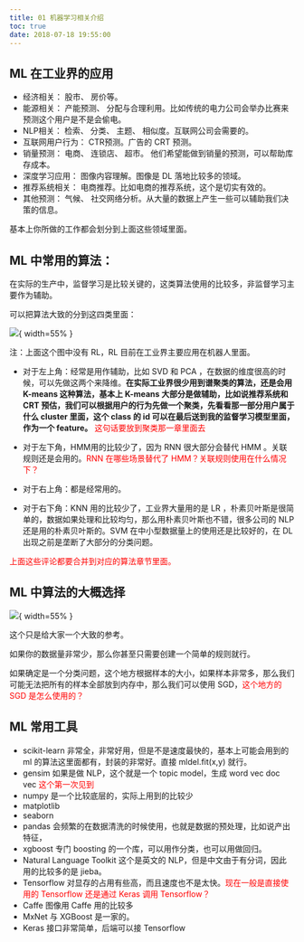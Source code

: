 ```yaml
---
title: 01 机器学习相关介绍
toc: true
date: 2018-07-18 19:55:00
---
```



## ML 在工业界的应用

- 经济相关： 股市、 房价等。
- 能源相关： 产能预测、 分配与合理利用。比如传统的电力公司会举办比赛来预测这个用户是不是会偷电。
- NLP相关： 检索、 分类、 主题、 相似度。互联网公司会需要的。
- 互联网用户行为： CTR预测。广告的 CRT 预测。
- 销量预测： 电商、 连锁店、 超市。 他们希望能做到销量的预测，可以帮助库存成本。
- 深度学习应用： 图像内容理解。图像是 DL 落地比较多的领域。
- 推荐系统相关： 电商推荐。比如电商的推荐系统，这个是切实有效的。
- 其他预测： 气候、 社交网络分析。从大量的数据上产生一些可以辅助我们决策的信息。

基本上你所做的工作都会划分到上面这些领域里面。



## ML 中常用的算法：

在实际的生产中，监督学习是比较关键的，这类算法使用的比较多，非监督学习主要作为辅助。

可以把算法大致的分到这四类里面：

![](http://images.iterate.site/blog/image/180716/gDI7kKiK73.png?imageslim){ width=55% }

注：上面这个图中没有 RL，RL 目前在工业界主要应用在机器人里面。

- 对于左上角：经常是用作辅助，比如 SVD 和 PCA ，在数据的维度很高的时候，可以先做这两个来降维。**在实际工业界很少用到谱聚类的算法，还是会用 K-means 这种算法，基本上 K-means 大部分是做辅助，比如说推荐系统和 CRT 预估，我们可以根据用户的行为先做一个聚类，先看看那一部分用户属于什么 cluster 里面，这个 class 的 id 可以在最后送到我的监督学习模型里面，作为一个 feature。** <span style="color:red;">这句话要放到聚类那一章里面去</span>

- 对于左下角，HMM用的比较少了，因为 RNN 很大部分会替代 HMM 。关联规则还是会用的。<span style="color:red;">RNN 在哪些场景替代了 HMM？关联规则使用在什么情况下？</span>

- 对于右上角：都是经常用的。

- 对于右下角：KNN 用的比较少了，工业界大量用的是 LR ，朴素贝叶斯是很简单的，数据如果处理和比较均匀，那么用朴素贝叶斯也不错，很多公司的 NLP 还是用的朴素贝叶斯的。SVM 在中小型数据量上的使用还是比较好的，在 DL 出现之前是垄断了大部分的分类问题。

<span style="color:red;">上面这些评论都要合并到对应的算法章节里面。</span>


## ML 中算法的大概选择

![](http://images.iterate.site/blog/image/180716/AEAHfG37g9.png?imageslim){ width=55% }

这个只是给大家一个大致的参考。

如果你的数据量非常少，那么你甚至只需要创建一个简单的规则就行。

如果确定是一个分类问题，这个地方根据样本的大小，如果样本非常多，那么我们可能无法把所有的样本全部放到内存中，那么我们可以使用 SGD，<span style="color:red;">这个地方的 SGD 是怎么使用的？</span>


## ML 常用工具

- scikit-learn 非常全，非常好用，但是不是速度最快的，基本上可能会用到的 ml 的算法这里面都有，封装的非常好。直接 mldel.fit(x,y) 就行。
- gensim 如果是做 NLP，这个就是一个 topic model，生成 word vec doc vec <span style="color:red;">这个第一次见到</span>
- numpy 是一个比较底层的，实际上用到的比较少
- matplotlib
- seaborn
- pandas 会频繁的在数据清洗的时候使用，也就是数据的预处理，比如说产出特征，
- xgboost 专门 boosting 的一个库，可以用作分类，也可以用做回归。
- Natural Language Toolkit 这个是英文的 NLP，但是中文由于有分词，因此用的比较多的是 jieba。
- Tensorflow 对显存的占用有些高，而且速度也不是太快。<span style="color:red;">现在一般是直接使用的 Tensorflow 还是通过 Keras 调用 Tensorflow？</span>
- Caffe 图像用 Caffe 用的比较多
- MxNet 与 XGBoost 是一家的。
- Keras 接口非常简单，后端可以接 Tensorflow
